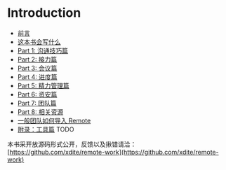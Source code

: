 # Introduction

* [前言](00.md)
* [这本书会写什么](00-1.md)
* [Part 1: 沟通技巧篇](01.md)
* [Part 2: 接力篇](02.md)
* [Part 3: 会议篇](03.md)
* [Part 4: 进度篇](04.md)
* [Part 5: 精力管理篇](05.md)
* [Part 6: 资安篇](06.md)
* [Part 7: 团队篇](07.md)
* [Part 8: 相关资源](08.md)
* [一般团队如何导入 Remote](https://github.com/xdite/remote-work/tree/e48ea10bf244d8b2807ced671b6363b8fa547550/09.md)
* [附录：工具篇](https://github.com/xdite/remote-work/tree/e48ea10bf244d8b2807ced671b6363b8fa547550/tools.md) TODO

本书采开放源码形式公开，反馈以及揪错请洽：[https://github.com/xdite/remote-work](https://github.com/xdite/remote-work)

